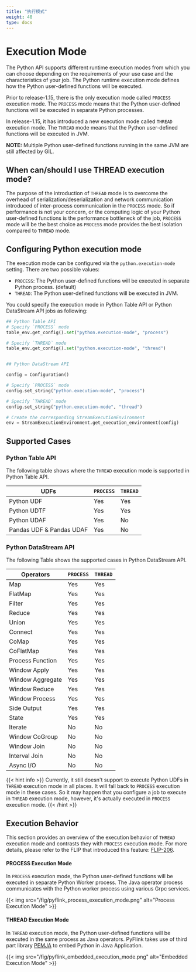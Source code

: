 ```yaml
---
title: "执行模式"
weight: 40
type: docs
---
```

<!--
Licensed to the Apache Software Foundation (ASF) under one
or more contributor license agreements.  See the NOTICE file
distributed with this work for additional information
regarding copyright ownership.  The ASF licenses this file
to you under the Apache License, Version 2.0 (the
"License"); you may not use this file except in compliance
with the License.  You may obtain a copy of the License at

  http://www.apache.org/licenses/LICENSE-2.0

Unless required by applicable law or agreed to in writing,
software distributed under the License is distributed on an
"AS IS" BASIS, WITHOUT WARRANTIES OR CONDITIONS OF ANY
KIND, either express or implied.  See the License for the
specific language governing permissions and limitations
under the License.
-->

# Execution Mode

The Python API supports different runtime execution modes from which you can choose depending on the
requirements of your use case and the characteristics of your job. The Python runtime execution mode
defines how the Python user-defined functions will be executed.

Prior to release-1.15, there is the only execution mode called `PROCESS` execution mode. The `PROCESS`
mode means that the Python user-defined functions will be executed in separate Python processes.

In release-1.15, it has introduced a new execution mode called `THREAD` execution mode. The `THREAD`
mode means that the Python user-defined functions will be executed in JVM.

**NOTE:** Multiple Python user-defined functions running in the same JVM are still affected by GIL.

## When can/should I use THREAD execution mode?

The purpose of the introduction of `THREAD` mode is to overcome the overhead of serialization/deserialization
and network communication introduced of inter-process communication in the `PROCESS` mode.
So if performance is not your concern, or the computing logic of your Python user-defined functions is the performance bottleneck of the job,
`PROCESS` mode will be the best choice as `PROCESS` mode provides the best isolation compared to `THREAD` mode.

## Configuring Python execution mode

The execution mode can be configured via the `python.execution-mode` setting.
There are two possible values:

 - `PROCESS`: The Python user-defined functions will be executed in separate Python process. (default)
 - `THREAD`: The Python user-defined functions will be executed in JVM.

You could specify the execution mode in Python Table API or Python DataStream API jobs as following:

```python
## Python Table API
# Specify `PROCESS` mode
table_env.get_config().set("python.execution-mode", "process")

# Specify `THREAD` mode
table_env.get_config().set("python.execution-mode", "thread")


## Python DataStream API

config = Configuration()

# Specify `PROCESS` mode
config.set_string("python.execution-mode", "process")

# Specify `THREAD` mode
config.set_string("python.execution-mode", "thread")

# Create the corresponding StreamExecutionEnvironment
env = StreamExecutionEnvironment.get_execution_environment(config)
```

## Supported Cases

### Python Table API

The following table shows where the `THREAD` execution mode is supported in Python Table API.

| UDFs | `PROCESS` | `THREAD`|
|-----|-----------|---------|
| Python UDF | Yes | Yes |
| Python UDTF | Yes | Yes |
| Python UDAF | Yes | No  |
| Pandas UDF & Pandas UDAF | Yes | No  |

### Python DataStream API

The following Table shows the supported cases in Python DataStream API.

| Operators | `PROCESS` | `THREAD` |
|-----------|-----------|----------|
| Map | Yes | Yes |
| FlatMap | Yes | Yes |
| Filter | Yes | Yes |
| Reduce | Yes | Yes |
| Union | Yes | Yes |
| Connect | Yes | Yes |
| CoMap | Yes | Yes |
| CoFlatMap | Yes | Yes |
| Process Function | Yes | Yes |
| Window Apply | Yes | Yes |
| Window Aggregate | Yes | Yes |
| Window Reduce | Yes | Yes |
| Window Process | Yes | Yes |
| Side Output | Yes | Yes |
| State | Yes | Yes |
| Iterate | No | No |
| Window CoGroup | No  | No  |
| Window Join | No  | No  |
| Interval Join | No  | No  |
| Async I/O | No  | No  |

{{< hint info >}}
Currently, it still doesn't support to execute Python UDFs in `THREAD` execution mode in all places.
It will fall back to `PROCESS` execution mode in these cases. So it may happen that you configure a job
to execute in `THREAD` execution mode, however, it's actually executed in `PROCESS` execution mode.
{{< /hint >}}

## Execution Behavior

This section provides an overview of the execution behavior of `THREAD` execution mode and contrasts
they with `PROCESS` execution mode. For more details, please refer to the FLIP that introduced this feature:
[FLIP-206](https://cwiki.apache.org/confluence/display/FLINK/FLIP-206%3A+Support+PyFlink+Runtime+Execution+in+Thread+Mode).

#### PROCESS Execution Mode

In `PROCESS` execution mode, the Python user-defined functions will be executed in separate Python Worker process.
The Java operator process communicates with the Python worker process using various Grpc services.

{{< img src="/fig/pyflink_process_execution_mode.png" alt="Process Execution Mode" >}}

#### THREAD Execution Mode

In `THREAD` execution mode, the Python user-defined functions will be executed in the same process
as Java operators. PyFlink takes use of third part library [PEMJA](https://github.com/alibaba/pemja)
to embed Python in Java Application.

{{< img src="/fig/pyflink_embedded_execution_mode.png" alt="Embedded Execution Mode" >}}
